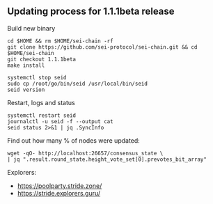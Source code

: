 

## Updating process for 1.1.1beta release
Build new binary
```
cd $HOME && rm $HOME/sei-chain -rf
git clone https://github.com/sei-protocol/sei-chain.git && cd $HOME/sei-chain
git checkout 1.1.1beta
make install

systemctl stop seid
sudo cp /root/go/bin/seid /usr/local/bin/seid
seid version
```

Restart, logs and status
```
systemctl restart seid
journalctl -u seid -f --output cat
seid status 2>&1 | jq .SyncInfo
```
Find out how many % of nodes were updated:
```
wget -qO- http://localhost:26657/consensus_state \
| jq ".result.round_state.height_vote_set[0].prevotes_bit_array"
```
Explorers:
- https://poolparty.stride.zone/
- https://stride.explorers.guru/
